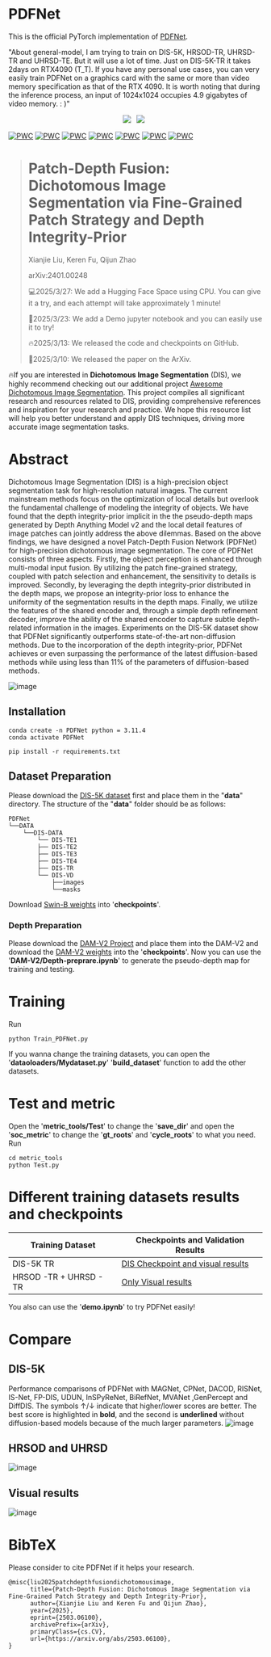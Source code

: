 # PDFNet

This is the official PyTorch implementation of [PDFNet](https://arxiv.org/abs/2503.06100).

"About general-model, I am trying to train on DIS-5K, HRSOD-TR, UHRSD-TR and UHRSD-TE. But it will use a lot of time. Just on DIS-5K-TR it takes 2days on RTX4090 (T_T). If you have any personal use cases, you can very easily train PDFNet on a graphics card with the same or more than video memory specification as that of the RTX 4090. It is worth noting that during the inference process, an input of 1024x1024 occupies 4.9 gigabytes of video memory. : )"
<div align='center'
<a href='https://arxiv.org/abs/2503.06100'><img src='https://img.shields.io/badge/arXiv-Paper-red'></a>&ensp;
<a href='https://huggingface.co/spaces/Tennineee/PDFNet'><img src='https://img.shields.io/badge/%F0%9F%A4%97%20HF-Space-blue'></a>&ensp;
</div>

[![PWC](https://img.shields.io/endpoint.svg?url=https://paperswithcode.com/badge/patch-depth-fusion-dichotomous-image/dichotomous-image-segmentation-on-dis-vd)](https://paperswithcode.com/sota/dichotomous-image-segmentation-on-dis-vd?p=patch-depth-fusion-dichotomous-image)
[![PWC](https://img.shields.io/endpoint.svg?url=https://paperswithcode.com/badge/patch-depth-fusion-dichotomous-image/dichotomous-image-segmentation-on-dis-te1)](https://paperswithcode.com/sota/dichotomous-image-segmentation-on-dis-te1?p=patch-depth-fusion-dichotomous-image)
[![PWC](https://img.shields.io/endpoint.svg?url=https://paperswithcode.com/badge/patch-depth-fusion-dichotomous-image/dichotomous-image-segmentation-on-dis-te2)](https://paperswithcode.com/sota/dichotomous-image-segmentation-on-dis-te2?p=patch-depth-fusion-dichotomous-image)
[![PWC](https://img.shields.io/endpoint.svg?url=https://paperswithcode.com/badge/patch-depth-fusion-dichotomous-image/dichotomous-image-segmentation-on-dis-te3)](https://paperswithcode.com/sota/dichotomous-image-segmentation-on-dis-te3?p=patch-depth-fusion-dichotomous-image)
[![PWC](https://img.shields.io/endpoint.svg?url=https://paperswithcode.com/badge/patch-depth-fusion-dichotomous-image/dichotomous-image-segmentation-on-dis-te4)](https://paperswithcode.com/sota/dichotomous-image-segmentation-on-dis-te4?p=patch-depth-fusion-dichotomous-image)
[![PWC](https://img.shields.io/endpoint.svg?url=https://paperswithcode.com/badge/patch-depth-fusion-dichotomous-image/rgb-salient-object-detection-on-hrsod)](https://paperswithcode.com/sota/rgb-salient-object-detection-on-hrsod?p=patch-depth-fusion-dichotomous-image)
[![PWC](https://img.shields.io/endpoint.svg?url=https://paperswithcode.com/badge/patch-depth-fusion-dichotomous-image/rgb-salient-object-detection-on-uhrsd)](https://paperswithcode.com/sota/rgb-salient-object-detection-on-uhrsd?p=patch-depth-fusion-dichotomous-image)

> # Patch-Depth Fusion: Dichotomous Image Segmentation via Fine-Grained Patch Strategy and Depth Integrity-Prior
>
> Xianjie Liu, Keren Fu, Qijun Zhao
>
> arXiv:2401.00248
> 
> 💻2025/3/27: We add a Hugging Face Space using CPU. You can give it a try, and each attempt will take approximately 1 minute!
> 
> 🤖2025/3/23: We add a Demo jupyter notebook and you can easily use it to try!
> 
> 🔥2025/3/13: We released the code and checkpoints on GitHub.
> 
> 📕2025/3/10: We released the paper on the ArXiv.

🔥If you are interested in **Dichotomous Image Segmentation** (DIS), we highly recommend checking out our additional project [Awesome Dichotomous Image Segmentation](https://github.com/Tennine2077/Awesome-Dichotomous-Image-Segmentation/tree/main). This project compiles all significant research and resources related to DIS, providing comprehensive references and inspiration for your research and practice. We hope this resource list will help you better understand and apply DIS techniques, driving more accurate image segmentation tasks.

# Abstract

Dichotomous Image Segmentation (DIS) is a high-precision object segmentation task for high-resolution natural images. The current mainstream methods focus on the optimization of local details but overlook the fundamental challenge of modeling the integrity of objects. We have found that the depth integrity-prior implicit in the the pseudo-depth maps generated by Depth Anything Model v2 and the local detail features of image patches can jointly address the above dilemmas. Based on the above findings, we have designed a novel Patch-Depth Fusion Network (PDFNet) for high-precision dichotomous image segmentation. The core of PDFNet consists of three aspects. Firstly, the object perception is enhanced through multi-modal input fusion. By utilizing the patch fine-grained strategy, coupled with patch selection and enhancement, the sensitivity to details is improved. Secondly, by leveraging the depth integrity-prior distributed in the depth maps, we propose an integrity-prior loss to enhance the uniformity of the segmentation results in the depth maps. Finally, we utilize the features of the shared encoder and, through a simple depth refinement decoder, improve the ability of the shared encoder to capture subtle depth-related information in the images. Experiments on the DIS-5K dataset show that PDFNet significantly outperforms state-of-the-art non-diffusion methods. Due to the incorporation of the depth integrity-prior, PDFNet achieves or even surpassing the performance of the latest diffusion-based methods while using less than 11% of the parameters of diffusion-based methods.

![image](pics/Framwork.png)
## Installation
```
conda create -n PDFNet python = 3.11.4
conda activate PDFNet

pip install -r requirements.txt
```
## Dataset Preparation

Please download the [DIS-5K dataset](https://github.com/xuebinqin/DIS) first and place them in the "**data**" directory. The structure of the "**data**" folder should be as follows:
```
PDFNet
└──DATA
	└──DIS-DATA
	    └── DIS-TE1
	    ├── DIS-TE2
	    ├── DIS-TE3
	    ├── DIS-TE4
	    ├── DIS-TR
	    └── DIS-VD
	    	├──images
	    	└──masks
```
Download [Swin-B weights](https://github.com/SwinTransformer/storage/releases/download/v1.0.0/swin_base_patch4_window12_384_22k.pth)  into '**checkpoints**'.

### Depth Preparation
Please download the [DAM-V2 Project](https://github.com/DepthAnything/Depth-Anything-V2) and place them into the DAM-V2 and download the [DAM-V2 weights](https://github.com/DepthAnything/Depth-Anything-V2) into the '**checkpoints**'.
Now you can use the '**DAM-V2/Depth-preprare.ipynb**' to generate the pseudo-depth map for training and testing.

# Training

Run
```
python Train_PDFNet.py
```
If you wanna change the training datasets, you can open the '**dataoloaders/Mydataset.py**' '**build_dataset**' function to add the other datasets.

# Test and metric

Open the '**metric_tools/Test**'  to change the '**save_dir**' and open the '**soc_metric**' to change the '**gt_roots**' and '**cycle_roots**' to what you need.
Run
```
cd metric_tools
python Test.py
```

# Different training datasets results and checkpoints

| Training Dataset       | Checkpoints and Validation Results                                                                                        |
| ---------------------- | ------------------------------------------------------------------------------------------------------------------------- |
| DIS-5K TR              | [DIS Checkpoint and visual results](https://drive.google.com/drive/folders/1dqkFVR4TElSRFNHhu6er45OQkoHhJsZz?usp=sharing) |
| HRSOD -TR + UHRSD - TR | [Only Visual results](https://drive.google.com/file/d/1DKL1Jonx_PR1HF6m0D4lyUQtAmR7oQrd/view?usp=sharing)                 |

You also can use the '**demo.ipynb**' to try PDFNet easily!
# Compare
## DIS-5K
Performance comparisons of PDFNet with MAGNet, CPNet, DACOD, RISNet, IS-Net, FP-DIS, UDUN, InSPyReNet, BiRefNet, MVANet ,GenPercept and DiffDIS. The symbols ↑/↓ indicate that higher/lower scores are better. The best score is highlighted in **bold**, and the second is **underlined** without diffusion-based models because of the much larger parameters.
![image](pics/compare.png)
## HRSOD and UHRSD
![image](pics/HRSOD.png)
## Visual results
![image](pics/vcompare.png)
# BibTeX

Please consider to cite PDFNet if it helps your research.
```
@misc{liu2025patchdepthfusiondichotomousimage,
      title={Patch-Depth Fusion: Dichotomous Image Segmentation via Fine-Grained Patch Strategy and Depth Integrity-Prior}, 
      author={Xianjie Liu and Keren Fu and Qijun Zhao},
      year={2025},
      eprint={2503.06100},
      archivePrefix={arXiv},
      primaryClass={cs.CV},
      url={https://arxiv.org/abs/2503.06100}, 
}
```
